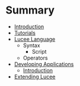 # Summary

* [Introduction](README.md)
* [Tutorials](chapter1.md)
* [Lucee Language](lucee_language.md)
   * Syntax
       * Script
   * Operators
* [Developing Applications](developing_applications.md)
   * [Introduction](introduction.md)
* [Extending Lucee](extending_lucee.md)

